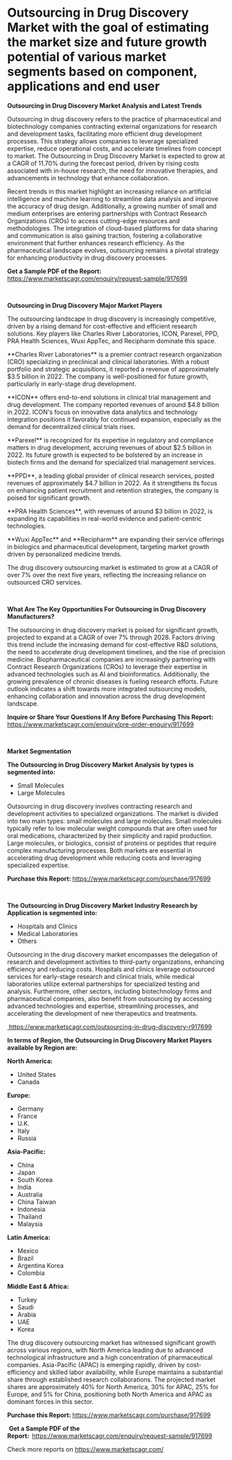 <p><h1>Outsourcing in Drug Discovery Market with the goal of estimating the market size and future growth potential of various market segments based on component, applications and end user</h1></p><p><strong>Outsourcing in Drug Discovery Market Analysis and Latest Trends</strong></p>
<p><p>Outsourcing in drug discovery refers to the practice of pharmaceutical and biotechnology companies contracting external organizations for research and development tasks, facilitating more efficient drug development processes. This strategy allows companies to leverage specialized expertise, reduce operational costs, and accelerate timelines from concept to market. The Outsourcing in Drug Discovery Market is expected to grow at a CAGR of 11.70% during the forecast period, driven by rising costs associated with in-house research, the need for innovative therapies, and advancements in technology that enhance collaboration.</p><p>Recent trends in this market highlight an increasing reliance on artificial intelligence and machine learning to streamline data analysis and improve the accuracy of drug design. Additionally, a growing number of small and medium enterprises are entering partnerships with Contract Research Organizations (CROs) to access cutting-edge resources and methodologies. The integration of cloud-based platforms for data sharing and communication is also gaining traction, fostering a collaborative environment that further enhances research efficiency. As the pharmaceutical landscape evolves, outsourcing remains a pivotal strategy for enhancing productivity in drug discovery processes.</p></p>
<p><strong>Get a Sample PDF of the Report:&nbsp;</strong> <a href="https://www.marketscagr.com/enquiry/request-sample/917699?utm_campaign=1879&utm_medium=2&utm_source=Github&utm_content=ia&utm_term=05032025&utm_id=outsourcing-in-drug-discovery">https://www.marketscagr.com/enquiry/request-sample/917699</a></p>
<p>&nbsp;</p>
<p><strong>Outsourcing in Drug Discovery Major Market Players</strong></p>
<p><p>The outsourcing landscape in drug discovery is increasingly competitive, driven by a rising demand for cost-effective and efficient research solutions. Key players like Charles River Laboratories, ICON, Parexel, PPD, PRA Health Sciences, Wuxi AppTec, and Recipharm dominate this space.</p><p>**Charles River Laboratories** is a premier contract research organization (CRO) specializing in preclinical and clinical laboratories. With a robust portfolio and strategic acquisitions, it reported a revenue of approximately $3.5 billion in 2022. The company is well-positioned for future growth, particularly in early-stage drug development.</p><p>**ICON** offers end-to-end solutions in clinical trial management and drug development. The company reported revenues of around $4.8 billion in 2022. ICON's focus on innovative data analytics and technology integration positions it favorably for continued expansion, especially as the demand for decentralized clinical trials rises.</p><p>**Parexel** is recognized for its expertise in regulatory and compliance matters in drug development, accruing revenues of about $2.5 billion in 2022. Its future growth is expected to be bolstered by an increase in biotech firms and the demand for specialized trial management services.</p><p>**PPD**, a leading global provider of clinical research services, posted revenues of approximately $4.7 billion in 2022. As it strengthens its focus on enhancing patient recruitment and retention strategies, the company is poised for significant growth.</p><p>**PRA Health Sciences**, with revenues of around $3 billion in 2022, is expanding its capabilities in real-world evidence and patient-centric technologies. </p><p>**Wuxi AppTec** and **Recipharm** are expanding their service offerings in biologics and pharmaceutical development, targeting market growth driven by personalized medicine trends. </p><p>The drug discovery outsourcing market is estimated to grow at a CAGR of over 7% over the next five years, reflecting the increasing reliance on outsourced CRO services.</p></p>
<p>&nbsp;</p>
<p><strong>What Are The Key Opportunities For Outsourcing in Drug Discovery Manufacturers?</strong></p>
<p><p>The outsourcing in drug discovery market is poised for significant growth, projected to expand at a CAGR of over 7% through 2028. Factors driving this trend include the increasing demand for cost-effective R&D solutions, the need to accelerate drug development timelines, and the rise of precision medicine. Biopharmaceutical companies are increasingly partnering with Contract Research Organizations (CROs) to leverage their expertise in advanced technologies such as AI and bioinformatics. Additionally, the growing prevalence of chronic diseases is fueling research efforts. Future outlook indicates a shift towards more integrated outsourcing models, enhancing collaboration and innovation across the drug development landscape.</p></p>
<p><strong>Inquire or Share Your Questions If Any Before Purchasing This Report:</strong> <a href="https://www.marketscagr.com/enquiry/pre-order-enquiry/917699?utm_campaign=1879&utm_medium=2&utm_source=Github&utm_content=ia&utm_term=05032025&utm_id=outsourcing-in-drug-discovery">https://www.marketscagr.com/enquiry/pre-order-enquiry/917699</a></p>
<p>&nbsp;</p>
<p><strong>Market Segmentation</strong></p>
<p><strong>The Outsourcing in Drug Discovery Market Analysis by types is segmented into:</strong></p>
<p><ul><li>Small Molecules</li><li>Large Molecules</li></ul></p>
<p><p>Outsourcing in drug discovery involves contracting research and development activities to specialized organizations. The market is divided into two main types: small molecules and large molecules. Small molecules typically refer to low molecular weight compounds that are often used for oral medications, characterized by their simplicity and rapid production. Large molecules, or biologics, consist of proteins or peptides that require complex manufacturing processes. Both markets are essential in accelerating drug development while reducing costs and leveraging specialized expertise.</p></p>
<p><strong>Purchase this Report:&nbsp;</strong><a href="https://www.marketscagr.com/purchase/917699?utm_campaign=1879&utm_medium=2&utm_source=Github&utm_content=ia&utm_term=05032025&utm_id=outsourcing-in-drug-discovery">https://www.marketscagr.com/purchase/917699</a></p>
<p>&nbsp;</p>
<p><strong>The Outsourcing in Drug Discovery Market Industry Research by Application is segmented into:</strong></p>
<p><ul><li>Hospitals and Clinics</li><li>Medical Laboratories</li><li>Others</li></ul></p>
<p><p>Outsourcing in the drug discovery market encompasses the delegation of research and development activities to third-party organizations, enhancing efficiency and reducing costs. Hospitals and clinics leverage outsourced services for early-stage research and clinical trials, while medical laboratories utilize external partnerships for specialized testing and analysis. Furthermore, other sectors, including biotechnology firms and pharmaceutical companies, also benefit from outsourcing by accessing advanced technologies and expertise, streamlining processes, and accelerating the development of new therapeutics and treatments.</p></p>
<p><a href="https://www.marketscagr.com/outsourcing-in-drug-discovery-r917699?utm_campaign=1879&utm_medium=2&utm_source=Github&utm_content=ia&utm_term=05032025&utm_id=outsourcing-in-drug-discovery">&nbsp;https://www.marketscagr.com/outsourcing-in-drug-discovery-r917699</a></p>
<p><strong>In terms of Region, the Outsourcing in Drug Discovery Market Players available by Region are:</strong></p>
<p>
    <p> <strong> North America: </strong>
        <ul>
            <li>United States</li>
            <li>Canada</li>
        </ul>
        </p> 
    <p> <strong> Europe: </strong>
        <ul>
            <li>Germany</li>
            <li>France</li>
            <li>U.K.</li>
            <li>Italy</li>
            <li>Russia</li>
        </ul>
        </p> 
    <p> <strong> Asia-Pacific: </strong>
        <ul>
            <li>China</li>
            <li>Japan</li>
            <li>South Korea</li>
            <li>India</li>
            <li>Australia</li>
            <li>China Taiwan</li>
            <li>Indonesia</li>
            <li>Thailand</li>
            <li>Malaysia</li>
        </ul>
        </p> 
    <p> <strong> Latin America: </strong>
        <ul>
            <li>Mexico</li>
            <li>Brazil</li>
            <li>Argentina Korea</li>
            <li>Colombia</li>
        </ul>
        </p> 
    <p> <strong> Middle East & Africa: </strong>
        <ul>
            <li>Turkey</li>
            <li>Saudi</li>
            <li>Arabia</li>
            <li>UAE</li>
            <li>Korea</li>
        </ul>
    </p>
    </p>
<p><p>The drug discovery outsourcing market has witnessed significant growth across various regions, with North America leading due to advanced technological infrastructure and a high concentration of pharmaceutical companies. Asia-Pacific (APAC) is emerging rapidly, driven by cost-efficiency and skilled labor availability, while Europe maintains a substantial share through established research collaborations. The projected market shares are approximately 40% for North America, 30% for APAC, 25% for Europe, and 5% for China, positioning both North America and APAC as dominant forces in this sector.</p></p>
<p><strong>Purchase this Report: </strong><a href="https://www.marketscagr.com/purchase/917699?utm_campaign=1879&utm_medium=2&utm_source=Github&utm_content=ia&utm_term=05032025&utm_id=outsourcing-in-drug-discovery">https://www.marketscagr.com/purchase/917699</a></p>
<p>&nbsp;<strong>Get a Sample PDF of the Report:&nbsp;&nbsp;</strong><a href="https://www.marketscagr.com/enquiry/request-sample/917699?utm_campaign=1879&utm_medium=2&utm_source=Github&utm_content=ia&utm_term=05032025&utm_id=outsourcing-in-drug-discovery">https://www.marketscagr.com/enquiry/request-sample/917699</a></p>
<p><strong></strong></p>
<p>Check more reports on <a href="https://www.marketscagr.com/?utm_campaign=1879&utm_medium=2&utm_source=Github&utm_content=ia&utm_term=05032025&utm_id=outsourcing-in-drug-discovery">https://www.marketscagr.com/</a></p>